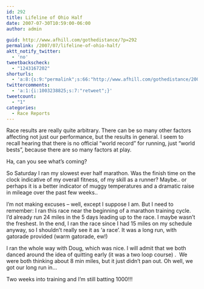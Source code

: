 ```yaml
---
id: 292
title: Lifeline of Ohio Half
date: 2007-07-30T10:59:00-06:00
author: admin
  
guid: http://www.afhill.com/gothedistance/?p=292
permalink: /2007/07/lifeline-of-ohio-half/
aktt_notify_twitter:
  - 'no'
tweetbackscheck:
  - "1243167202"
shorturls:
  - 'a:8:{s:9:"permalink";s:66:"http://www.afhill.com/gothedistance/2007/07/lifeline-of-ohio-half/";s:7:"tinyurl";s:25:"http://tinyurl.com/c2tq4f";s:4:"isgd";s:17:"http://is.gd/h9jg";s:5:"bitly";s:18:"http://bit.ly/mWxW";s:5:"snipr";s:22:"http://snipr.com/aovv8";s:5:"snurl";s:22:"http://snurl.com/aovv8";s:7:"snipurl";s:24:"http://snipurl.com/aovv8";s:4:"trim";s:17:"http://tr.im/cis2";}'
twittercomments:
  - 'a:1:{i:1003238825;s:7:"retweet";}'
tweetcount:
  - "1"
categories:
  - Race Reports
---
```

Race results are really quite arbitrary. There can be so many other factors affecting not just our performance, but the results in general. I seem to recall hearing that there is no official &#8220;world record&#8221; for running, just &#8220;world bests&#8221;, because there are so many factors at play. 

Ha, can you see what&#8217;s coming?

So Saturday I ran my slowest ever half marathon. Was the finish time on the clock indicative of my overall fitness, of my skill as a runner? Maybe.. or perhaps it is a better indicator of muggy temperatures and a dramatic raise in mileage over the past few weeks..

I&#8217;m not making excuses &#8211; well, except I suppose I am. But I need to remember: I ran this race near the beginning of a marathon training cycle. I&#8217;d already run 24 miles in the 5 days leading up to the race. I maybe wasn&#8217;t the freshest. In the end, I ran the race since I had 15 miles on my schedule anyway, so I shouldn&#8217;t really see it as &#8216;a race&#8217;. It was a long run, with gatorade provided (warm gatorade, ew!)

I ran the whole way with Doug, which was nice. I will admit that we both danced around the idea of quitting early (it was a two loop course) .&nbsp; We were both thinking about 8 min miles, but it just didn&#8217;t pan out. Oh well, we got our long run in&#8230;

Two weeks into training and I&#8217;m still batting 1000!!!